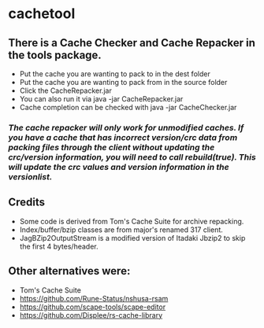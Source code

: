 # cachetool


## There is a Cache Checker and Cache Repacker in the tools package.


* Put the cache you are wanting to pack to in the dest folder
* Put the cache you are wanting to pack from in the source folder
* Click the CacheRepacker.jar
* You can also run it via java -jar CacheRepacker.jar
* Cache completion can be checked with java -jar CacheChecker.jar


### *The cache repacker will only work for unmodified caches. If you have a cache that has incorrect version/crc data from packing files through the client without updating the crc/version information, you will need to call rebuild(true). This will update the crc values and version information in the versionlist.*


## Credits

* Some code is derived from Tom's Cache Suite for archive repacking.
* Index/buffer/bzip classes are from major's renamed 317 client.
* JagBZip2OutputStream is a modified version of Itadaki Jbzip2 to skip the first 4 bytes/header.


## Other alternatives were:

* Tom's Cache Suite
* https://github.com/Rune-Status/nshusa-rsam
* https://github.com/scape-tools/scape-editor
* https://github.com/Displee/rs-cache-library
